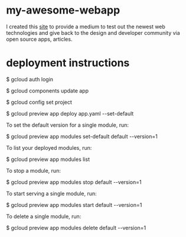# my-awesome-webapp

I created this <a href="http://www.santhoshkumar.org">site</a> to provide a medium to test out the newest
web technologies and give back to the design and developer community via open source apps, articles.

# deployment instructions

$ gcloud auth login

$ gcloud components update app

$ gcloud config set project <your-project-id>

$ gcloud preview app deploy app.yaml --set-default

To set the default version for a single module, run:

$ gcloud preview app modules set-default default --version=1

To list your deployed modules, run:

$ gcloud preview app modules list

To stop a module, run:

$ gcloud preview app modules stop default --version=1

To start serving a single module, run:

$ gcloud preview app modules start default --version=1

To delete a single module, run:

$ gcloud preview app modules delete default --version=1
